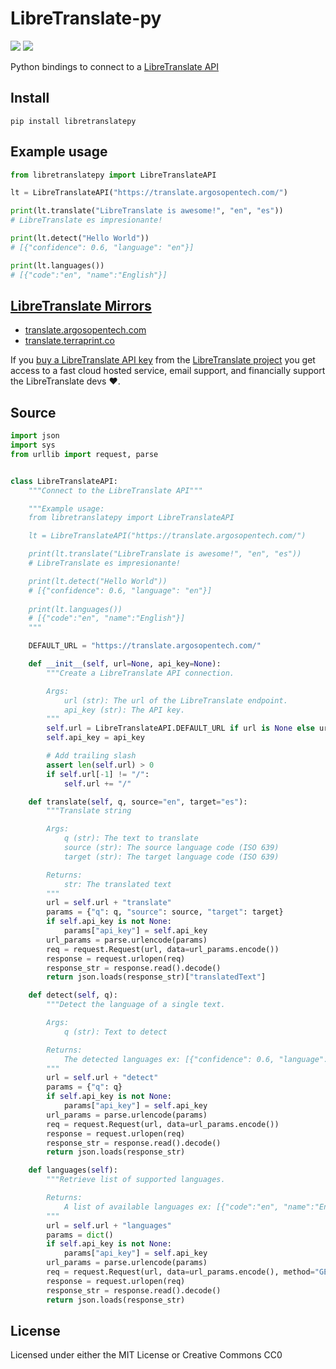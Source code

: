 # LibreTranslate-py

<a href="https://pypi.org/project/libretranslatepy/" target="_blank"><img src="https://flat.badgen.net/pypi/v/libretranslatepy"></a>
<a href="/LICENSE" target="_blank"><img src="https://flat.badgen.net/github/license/argosopentech/LibreTranslate-py"></a>

Python bindings to connect to a [LibreTranslate API](https://github.com/LibreTranslate/LibreTranslate)


## Install
```
pip install libretranslatepy
```

## Example usage
```python
from libretranslatepy import LibreTranslateAPI

lt = LibreTranslateAPI("https://translate.argosopentech.com/")

print(lt.translate("LibreTranslate is awesome!", "en", "es"))
# LibreTranslate es impresionante!

print(lt.detect("Hello World"))
# [{"confidence": 0.6, "language": "en"}]

print(lt.languages())
# [{"code":"en", "name":"English"}]
```

## [LibreTranslate Mirrors](https://github.com/LibreTranslate/LibreTranslate#mirrors)
- [translate.argosopentech.com](https://translate.argosopentech.com)
- [translate.terraprint.co](https://translate.terraprint.co)

If you [buy a LibreTranslate API key](https://portal.libretranslate.com/) from the [LibreTranslate project](https://libretranslate.com) you get access to a fast cloud hosted service, email support, and financially support the LibreTranslate devs ❤️.

## Source
```python
import json
import sys
from urllib import request, parse


class LibreTranslateAPI:
    """Connect to the LibreTranslate API"""

    """Example usage:
    from libretranslatepy import LibreTranslateAPI

    lt = LibreTranslateAPI("https://translate.argosopentech.com/")

    print(lt.translate("LibreTranslate is awesome!", "en", "es"))
    # LibreTranslate es impresionante!

    print(lt.detect("Hello World"))
    # [{"confidence": 0.6, "language": "en"}]
    
    print(lt.languages())
    # [{"code":"en", "name":"English"}]
    """

    DEFAULT_URL = "https://translate.argosopentech.com/"

    def __init__(self, url=None, api_key=None):
        """Create a LibreTranslate API connection.

        Args:
            url (str): The url of the LibreTranslate endpoint.
            api_key (str): The API key.
        """
        self.url = LibreTranslateAPI.DEFAULT_URL if url is None else url
        self.api_key = api_key

        # Add trailing slash
        assert len(self.url) > 0
        if self.url[-1] != "/":
            self.url += "/"

    def translate(self, q, source="en", target="es"):
        """Translate string

        Args:
            q (str): The text to translate
            source (str): The source language code (ISO 639)
            target (str): The target language code (ISO 639)

        Returns:
            str: The translated text
        """
        url = self.url + "translate"
        params = {"q": q, "source": source, "target": target}
        if self.api_key is not None:
            params["api_key"] = self.api_key
        url_params = parse.urlencode(params)
        req = request.Request(url, data=url_params.encode())
        response = request.urlopen(req)
        response_str = response.read().decode()
        return json.loads(response_str)["translatedText"]

    def detect(self, q):
        """Detect the language of a single text.

        Args:
            q (str): Text to detect

        Returns:
            The detected languages ex: [{"confidence": 0.6, "language": "en"}]
        """
        url = self.url + "detect"
        params = {"q": q}
        if self.api_key is not None:
            params["api_key"] = self.api_key
        url_params = parse.urlencode(params)
        req = request.Request(url, data=url_params.encode())
        response = request.urlopen(req)
        response_str = response.read().decode()
        return json.loads(response_str)

    def languages(self):
        """Retrieve list of supported languages.

        Returns:
            A list of available languages ex: [{"code":"en", "name":"English"}]
        """
        url = self.url + "languages"
        params = dict()
        if self.api_key is not None:
            params["api_key"] = self.api_key
        url_params = parse.urlencode(params)
        req = request.Request(url, data=url_params.encode(), method="GET")
        response = request.urlopen(req)
        response_str = response.read().decode()
        return json.loads(response_str)

```

## License
Licensed under either the MIT License or Creative Commons CC0

